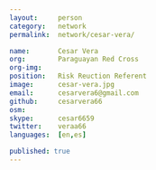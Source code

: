 ```yaml
---
layout:     person
category:   network
permalink:  network/cesar-vera/

name:       Cesar Vera
org:        Paraguayan Red Cross
org-img:    
position:   Risk Reuction Referent
image:      cesar-vera.jpg
email:      cesarvera6@gmail.com
github:     cesarvera66
osm:        
skype:      cesar6659
twitter:    veraa66
languages:  [en,es]

published: true
---
```


